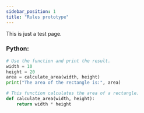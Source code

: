 ```yaml
---
sidebar_position: 1
title: "Rules prototype"
---
```


This is just a test page.

### Python:

```python
# Use the function and print the result.
width = 10
height = 20
area = calculate_area(width, height)
print("The area of the rectangle is:", area)

# This function calculates the area of a rectangle.
def calculate_area(width, height):
    return width * height
```
